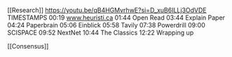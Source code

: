 [[Research]]
https://youtu.be/qB4HGMvrhwE?si=D_xuB6ILLj3OdVDE
TIMESTAMPS
00:19 www.heuristi.ca
01:44 Open Read
03:44 Explain Paper
04:24 Paperbrain
05:06 Einblick
05:58 Tavily
07:38 Powerdrill
09:00 SCISPACE
09:52 NextNet
10:44 The Classics
12:22 Wrapping up

[[Consensus]]